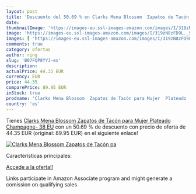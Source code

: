 ```yaml
---
layout: post
title: 'Descuento del 50.69 % en Clarks Mena Blossom  Zapatos de Tacón pa'
date: 
thumbnailImage: 'https://images-eu.ssl-images-amazon.com/images/I/319zN8zFD9L._SL200_.jpg'
image: 'https://images-eu.ssl-images-amazon.com/images/I/319zN8zFD9L._SL200_.jpg'
images: [ 'https://images-eu.ssl-images-amazon.com/images/I/319zN8zFD9L._SL200_.jpg' ]
comments: true
category: ofertas
author: ring
slug: 'B07FQP8YYJ-es'
description:
actualPrice: 44.35 EUR
currency: EUR
price: 44.35
comparePrice: 89.95 EUR
inStock: true
prodname: 'Clarks Mena Blossom  Zapatos de Tacón para Mujer  Plateado  Champagne-   38 EU'
country: 'es'
---
```


Tienes [Clarks Mena Blossom  Zapatos de Tacón para Mujer  Plateado  Champagne-   38 EU](https://www.amazon.es/dp/B07FQP8YYJ/?tag=tolees-21) con un 50.69 % de descuento con precio de oferta de 44.35 EUR (original: 89.95 EUR) en el siguiente enlace!

[![Clarks Mena Blossom  Zapatos de Tacón pa](https://images-eu.ssl-images-amazon.com/images/I/319zN8zFD9L._SL200_.jpg)](https://www.amazon.es/dp/B07FQP8YYJ/?tag=tolees-21)

Características principales:


[Accede a la oferta!!](https://www.amazon.es/dp/B07FQP8YYJ/?tag=tolees-21)

Links participate in Amazon Associate program and might generate a comission on qualifying sales



